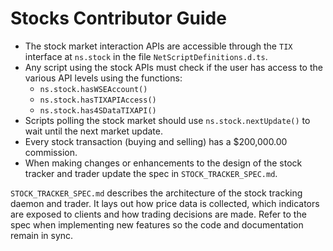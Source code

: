 # Stocks Contributor Guide

- The stock market interaction APIs are accessible through the `TIX`
  interface at `ns.stock` in the file `NetScriptDefinitions.d.ts`.
- Any script using the stock APIs must check if the user has access to
  the various API levels using the functions:
    - `ns.stock.hasWSEAccount()`
    - `ns.stock.hasTIXAPIAccess()`
    - `ns.stock.has4SDataTIXAPI()`
- Scripts polling the stock market should use `ns.stock.nextUpdate()`
  to wait until the next market update.
- Every stock transaction (buying and selling) has a $200,000.00
  commission.
- When making changes or enhancements to the design of the stock
  tracker and trader update the spec in `STOCK_TRACKER_SPEC.md`.

`STOCK_TRACKER_SPEC.md` describes the architecture of the stock
tracking daemon and trader. It lays out how price data is collected,
which indicators are exposed to clients and how trading decisions are
made. Refer to the spec when implementing new features so the code and
documentation remain in sync.
